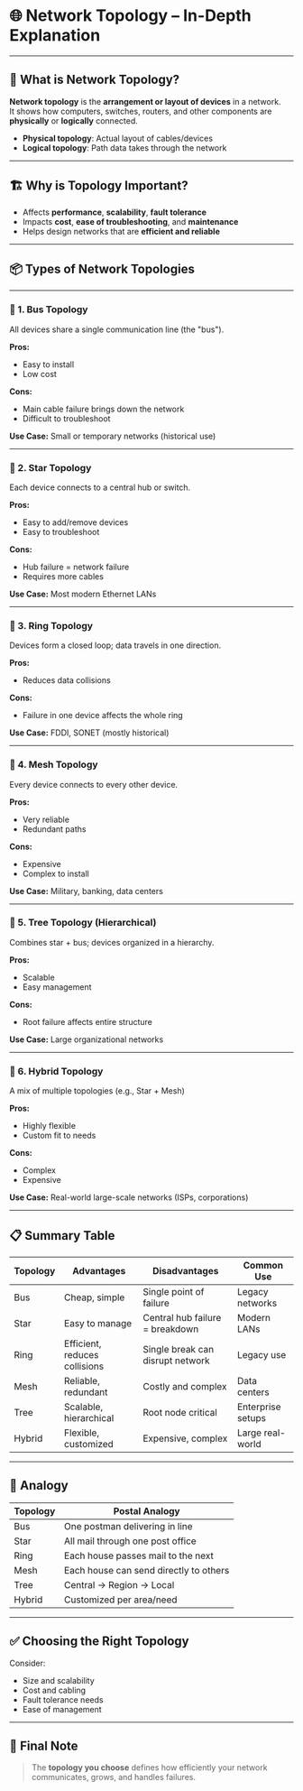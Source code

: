 # 🌐 Network Topology – In-Depth Explanation

---

## 🧠 What is Network Topology?

**Network topology** is the **arrangement or layout of devices** in a network.  
It shows how computers, switches, routers, and other components are **physically** or **logically** connected.

- **Physical topology**: Actual layout of cables/devices
- **Logical topology**: Path data takes through the network

---

## 🏗️ Why is Topology Important?

- Affects **performance**, **scalability**, **fault tolerance**
- Impacts **cost**, **ease of troubleshooting**, and **maintenance**
- Helps design networks that are **efficient and reliable**

---

## 📦 Types of Network Topologies

---

### 🔹 1. Bus Topology

All devices share a single communication line (the "bus").

**Pros:**
- Easy to install
- Low cost

**Cons:**
- Main cable failure brings down the network
- Difficult to troubleshoot

**Use Case:** Small or temporary networks (historical use)

---

### 🔹 2. Star Topology

Each device connects to a central hub or switch.

**Pros:**
- Easy to add/remove devices
- Easy to troubleshoot

**Cons:**
- Hub failure = network failure
- Requires more cables

**Use Case:** Most modern Ethernet LANs

---

### 🔹 3. Ring Topology

Devices form a closed loop; data travels in one direction.

**Pros:**
- Reduces data collisions

**Cons:**
- Failure in one device affects the whole ring

**Use Case:** FDDI, SONET (mostly historical)

---

### 🔹 4. Mesh Topology

Every device connects to every other device.

**Pros:**
- Very reliable
- Redundant paths

**Cons:**
- Expensive
- Complex to install

**Use Case:** Military, banking, data centers

---

### 🔹 5. Tree Topology (Hierarchical)

Combines star + bus; devices organized in a hierarchy.

**Pros:**
- Scalable
- Easy management

**Cons:**
- Root failure affects entire structure

**Use Case:** Large organizational networks

---

### 🔹 6. Hybrid Topology

A mix of multiple topologies (e.g., Star + Mesh)

**Pros:**
- Highly flexible
- Custom fit to needs

**Cons:**
- Complex
- Expensive

**Use Case:** Real-world large-scale networks (ISPs, corporations)

---

## 📋 Summary Table

| Topology  | Advantages                       | Disadvantages                    | Common Use        |
|-----------|----------------------------------|----------------------------------|-------------------|
| Bus       | Cheap, simple                    | Single point of failure          | Legacy networks   |
| Star      | Easy to manage                   | Central hub failure = breakdown  | Modern LANs       |
| Ring      | Efficient, reduces collisions    | Single break can disrupt network | Legacy use        |
| Mesh      | Reliable, redundant              | Costly and complex               | Data centers      |
| Tree      | Scalable, hierarchical           | Root node critical               | Enterprise setups |
| Hybrid    | Flexible, customized             | Expensive, complex               | Large real-world  |

---

## 🧠 Analogy

| Topology  | Postal Analogy |
|-----------|----------------|
| Bus       | One postman delivering in line |
| Star      | All mail through one post office |
| Ring      | Each house passes mail to the next |
| Mesh      | Each house can send directly to others |
| Tree      | Central → Region → Local         |
| Hybrid    | Customized per area/need         |

---

## ✅ Choosing the Right Topology

Consider:
- Size and scalability
- Cost and cabling
- Fault tolerance needs
- Ease of management

---

## 🧠 Final Note

> The **topology you choose** defines how efficiently your network communicates, grows, and handles failures.